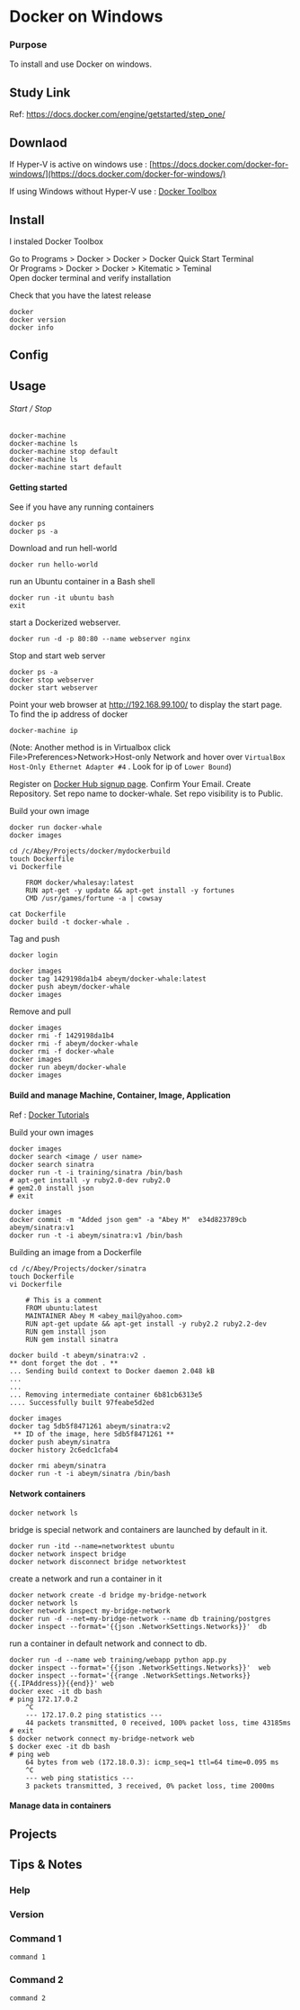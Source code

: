 # Docker on Windows

### Purpose
To install and use Docker on windows.

## Study Link
Ref: https://docs.docker.com/engine/getstarted/step_one/

## Downlaod

If Hyper-V is active on windows use : [https://docs.docker.com/docker-for-windows/](https://docs.docker.com/docker-for-windows/)

If using Windows without Hyper-V use : [Docker Toolbox](https://docs.docker.com/toolbox/overview/)

## Install

I instaled Docker Toolbox

Go to Programs > Docker > Docker > Docker Quick Start Terminal  
Or Programs > Docker > Docker > Kitematic > Teminal  
Open docker terminal and verify installation   

Check that you have the latest release

	docker 
	docker version
	docker info

## Config

## Usage 

	
###### Start / Stop
	docker-machine 
	docker-machine ls
	docker-machine stop default
	docker-machine ls
	docker-machine start default
	
#### Getting started

See if you have any running containers

	docker ps
	docker ps -a

Download and run hell-world

	docker run hello-world

run an Ubuntu container in a Bash shell

	docker run -it ubuntu bash
	exit

start a Dockerized webserver. 

	docker run -d -p 80:80 --name webserver nginx
	
Stop and start web server 

	docker ps -a	
	docker stop webserver
	docker start webserver

Point your web browser at http://192.168.99.100/ to display the start page.	
To find the ip address of docker 

	docker-machine ip

(Note: Another method is in Virtualbox click File>Preferences>Network>Host-only Network and hover over `VirtualBox Host-Only Ethernet Adapter #4` . Look for ip of  `Lower Bound`)

Register on [Docker Hub signup page](https://hub.docker.com/register/).
Confirm Your Email. Create Repository. Set repo name to docker-whale. Set repo visibility is to Public.

Build your own image 

	docker run docker-whale
	docker images
	
	cd /c/Abey/Projects/docker/mydockerbuild
	touch Dockerfile
	vi Dockerfile

		FROM docker/whalesay:latest
		RUN apt-get -y update && apt-get install -y fortunes
		CMD /usr/games/fortune -a | cowsay

	cat Dockerfile
	docker build -t docker-whale .

Tag and push

	docker login

	docker images
	docker tag 1429198da1b4 abeym/docker-whale:latest
	docker push abeym/docker-whale
	docker images

Remove and pull 

	docker images
	docker rmi -f 1429198da1b4
	docker rmi -f abeym/docker-whale
	docker rmi -f docker-whale
	docker images
	docker run abeym/docker-whale	
	docker images

#### Build and manage Machine, Container, Image, Application
 Ref : [Docker Tutorials](https://docs.docker.com/engine/tutorials/) 

Build your own images

	docker images
	docker search <image / user name>
	docker search sinatra
	docker run -t -i training/sinatra /bin/bash
	# apt-get install -y ruby2.0-dev ruby2.0
	# gem2.0 install json
	# exit
	
	docker images
	docker commit -m "Added json gem" -a "Abey M"  e34d823789cb abeym/sinatra:v1
	docker run -t -i abeym/sinatra:v1 /bin/bash
    
Building an image from a Dockerfile

	cd /c/Abey/Projects/docker/sinatra
	touch Dockerfile
	vi Dockerfile
	
		# This is a comment
		FROM ubuntu:latest
		MAINTAINER Abey M <abey_mail@yahoo.com>
		RUN apt-get update && apt-get install -y ruby2.2 ruby2.2-dev
		RUN gem install json
		RUN gem install sinatra

	docker build -t abeym/sinatra:v2 .
	** dont forget the dot . **
	... Sending build context to Docker daemon 2.048 kB
	...
	...
	... Removing intermediate container 6b81cb6313e5
	.... Successfully built 97feabe5d2ed
	
	docker images
	docker tag 5db5f8471261 abeym/sinatra:v2
	 ** ID of the image, here 5db5f8471261 **
	docker push abeym/sinatra
	docker history 2c6edc1cfab4
	
	docker rmi abeym/sinatra
	docker run -t -i abeym/sinatra /bin/bash
	
#### Network containers
	
	docker network ls

bridge is special network and containers are launched by default in it.

	docker run -itd --name=networktest ubuntu
	docker network inspect bridge
	docker network disconnect bridge networktest

  create a network and run a container in it	
	
	docker network create -d bridge my-bridge-network
	docker network ls
	docker network inspect my-bridge-network
	docker run -d --net=my-bridge-network --name db training/postgres
	docker inspect --format='{{json .NetworkSettings.Networks}}'  db
	
  run a container in default network and connect to db.
  
	docker run -d --name web training/webapp python app.py
	docker inspect --format='{{json .NetworkSettings.Networks}}'  web
	docker inspect --format='{{range .NetworkSettings.Networks}}{{.IPAddress}}{{end}}' web
	docker exec -it db bash
	# ping 172.17.0.2
		^C
		--- 172.17.0.2 ping statistics ---
		44 packets transmitted, 0 received, 100% packet loss, time 43185ms
	# exit
	$ docker network connect my-bridge-network web
	$ docker exec -it db bash
	# ping web
		64 bytes from web (172.18.0.3): icmp_seq=1 ttl=64 time=0.095 ms
		^C
		--- web ping statistics ---
		3 packets transmitted, 3 received, 0% packet loss, time 2000ms

#### Manage data in containers	
	


	
## Projects

## Tips & Notes

### Help


### Version


### Command 1

    command 1

### Command 2

    command 2
    
